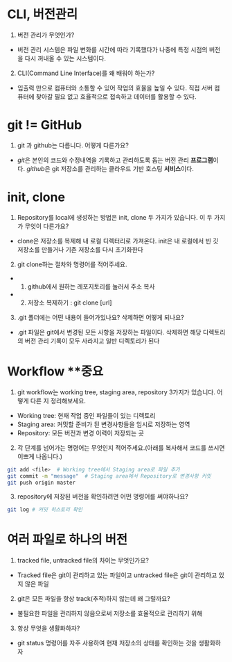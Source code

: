 # CLI, 버전관리

1. 버전 관리가 무엇인가?
- 버전 관리 시스템은 파일 변화를 시간에 따라 기록했다가 나중에 특정 시점의 버전을 다시 꺼내올 수 있는 시스템이다.
2. CLI(Command Line Interface)를 왜 배워야 하는가?
- 입출력 만으로 컴퓨터와 소통할 수 있어 작업의 효율을 높일 수 있다. 직접 서버 컴퓨터에 찾아갈 필요 없고 효율적으로 접속하고 데이터를 활용할 수 있다.

# git != GitHub
1. git 과 github는 다릅니다. 어떻게 다른가요?
- *git*은 본인의 코드와 수정내역을 기록하고 관리하도록 돕는 버전 관리 **프로그램**이다. *github*은 git 저장소를 관리하는 클라우드 기반 호스팅 **서비스**이다. 

# init, clone
1. Repository를 local에 생성하는 방법은 init, clone 두 가지가 있습니다. 이 두 가지가 무엇이 다른가요?
-  clone은 저장소를 복제해 내 로컬 디렉터리로 가져온다. init은 내 로컬에서 빈 깃 저장소를 만들거나 기존 저장소를 다시 초기화한다
2. git clone하는 절차와 명령어를 적어주세요.
- 1. github에서 원하는 레포지토리를 눌러서 주소 복사
- 2. 저장소 복제하기 : git clone [url] 
3. .git 폴더에는 어떤 내용이 들어가있나요? 삭제하면 어떻게 되나요?
- .git 파일은 git에서 변경된 모든 사항을 저장하는 파일이다. 삭제하면 해당 디렉토리의 버전 관리 기록이 모두 사라지고 일반 디렉토리가 된다

# Workflow **중요
1. git workflow는 working tree, staging area, repository 3가지가 있습니다. 어떻게 다른 지 정리해보세요.
- Working tree: 현재 작업 중인 파일들이 있는 디렉토리
- Staging area: 커밋할 준비가 된 변경사항들을 임시로 저장하는 영역
- Repository: 모든 버전과 변경 이력이 저장되는 곳

2. 각 단계를 넘어가는 명령어는 무엇인지 적어주세요.(아래를 복사해서 코드를 쓰시면 이쁘게 나옵니다.)
```bash
git add <file>  # Working tree에서 Staging area로 파일 추가
git commit -m "message"  # Staging area에서 Repository로 변경사항 커밋
git push origin master
```
3. repository에 저장된 버전을 확인하려면 어떤 명령어를 써야하나요?
```bash
git log # 커밋 히스토리 확인
```
# 여러 파일로 하나의 버전
1. tracked file, untracked file의 차이는 무엇인가요?
- Tracked file은 git이 관리하고 있는 파일이고 untracked file은 git이 관리하고 있지 않은 파일
2. git은 모든 파일을 항상 track(추적)하지 않는데 왜 그럴까요?
- 불필요한 파일을 관리하지 않음으로써 저장소를 효율적으로 관리하기 위해
3. 항상 무엇을 생활화하자?
- git status 명령어를 자주 사용하여 현재 저장소의 상태를 확인하는 것을 생활화하자